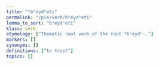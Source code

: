 ```yaml
---
title: "*bʰéydʰeti"
permalink: "/pie/verb/bʰéydʰeti"
lemma_to_sort: "bʰeydʰeti"
klass: verb
etymology: ["Thematic root verb of the root *bʰeydʰ-."]
markers: []
synonyms: []
definitions: ["to trust"]
topics: []
---
```

